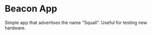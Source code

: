 Beacon App
==========

Simple app that advertises the name "Squall".
Useful for testing new hardware.
